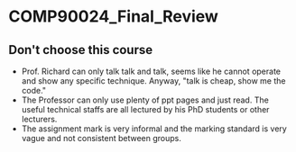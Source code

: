 # COMP90024_Final_Review
## Don't choose this course
+ Prof. Richard can only talk talk and talk, seems like he cannot operate and show any specific technique. Anyway, "talk is cheap, show me the code."
+ The Professor can only use plenty of ppt pages and just read. The useful technical staffs are all lectured by his PhD students or other lecturers.  
+ The assignment mark is very informal and the marking standard is very vague and not consistent between groups.  

